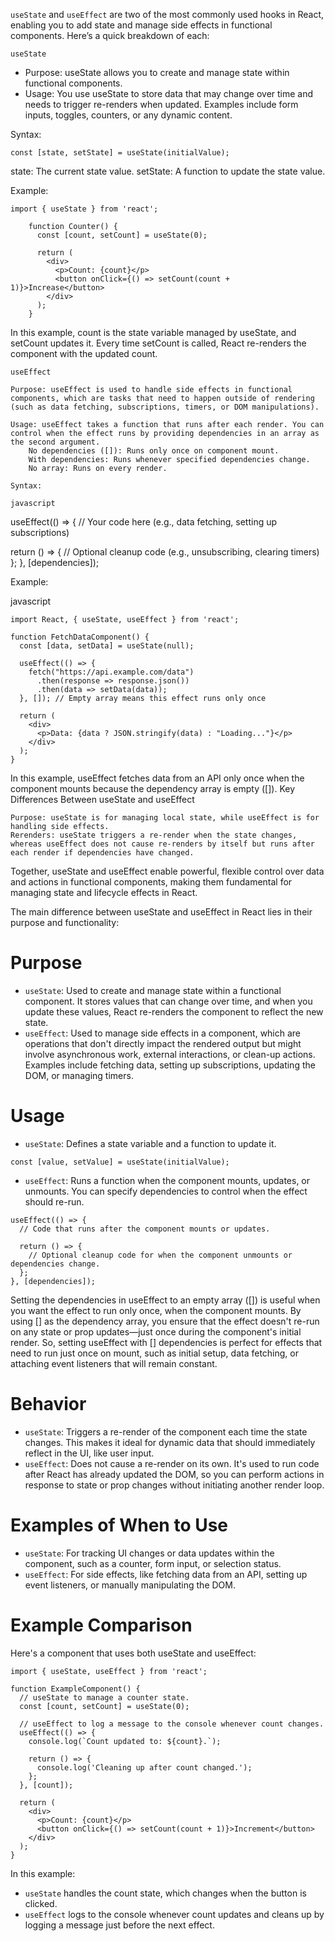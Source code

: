 `useState` and `useEffect` are two of the most commonly used hooks in React, enabling you to add state and manage side effects in functional components. Here’s a quick breakdown of each:

`useState`
+ Purpose: useState allows you to create and manage state within functional components.
+ Usage: You use useState to store data that may change over time and needs to trigger re-renders when updated. Examples include form inputs, toggles, counters, or any dynamic content.

Syntax:
```
const [state, setState] = useState(initialValue);
```
state: The current state value.
setState: A function to update the state value.

Example:
```
import { useState } from 'react';

    function Counter() {
      const [count, setCount] = useState(0);

      return (
        <div>
          <p>Count: {count}</p>
          <button onClick={() => setCount(count + 1)}>Increase</button>
        </div>
      );
    }
```

In this example, count is the state variable managed by useState, and setCount updates it. Every time setCount is called, React re-renders the component with the updated count.

`useEffect`

    Purpose: useEffect is used to handle side effects in functional components, which are tasks that need to happen outside of rendering (such as data fetching, subscriptions, timers, or DOM manipulations).

    Usage: useEffect takes a function that runs after each render. You can control when the effect runs by providing dependencies in an array as the second argument.
        No dependencies ([]): Runs only once on component mount.
        With dependencies: Runs whenever specified dependencies change.
        No array: Runs on every render.

    Syntax:

    javascript

useEffect(() => {
  // Your code here (e.g., data fetching, setting up subscriptions)

  return () => {
    // Optional cleanup code (e.g., unsubscribing, clearing timers)
  };
}, [dependencies]);

Example:

javascript

    import React, { useState, useEffect } from 'react';

    function FetchDataComponent() {
      const [data, setData] = useState(null);

      useEffect(() => {
        fetch("https://api.example.com/data")
          .then(response => response.json())
          .then(data => setData(data));
      }, []); // Empty array means this effect runs only once

      return (
        <div>
          <p>Data: {data ? JSON.stringify(data) : "Loading..."}</p>
        </div>
      );
    }

In this example, useEffect fetches data from an API only once when the component mounts because the dependency array is empty ([]).
Key Differences Between useState and useEffect

    Purpose: useState is for managing local state, while useEffect is for handling side effects.
    Rerenders: useState triggers a re-render when the state changes, whereas useEffect does not cause re-renders by itself but runs after each render if dependencies have changed.

Together, useState and useEffect enable powerful, flexible control over data and actions in functional components, making them fundamental for managing state and lifecycle effects in React.

















The main difference between useState and useEffect in React lies in their purpose and functionality:

# Purpose
+ `useState`: Used to create and manage state within a functional component. It stores values that can change over time, and when you update these values, React re-renders the component to reflect the new state.
+ `useEffect`: Used to manage side effects in a component, which are operations that don't directly impact the rendered output but might involve asynchronous work, external interactions, or clean-up actions. Examples include fetching data, setting up subscriptions, updating the DOM, or managing timers.

# Usage
+ `useState`: Defines a state variable and a function to update it.
```
const [value, setValue] = useState(initialValue);
```

+ `useEffect`: Runs a function when the component mounts, updates, or unmounts. You can specify dependencies to control when the effect should re-run.
```
useEffect(() => {
  // Code that runs after the component mounts or updates.

  return () => {
    // Optional cleanup code for when the component unmounts or dependencies change.
  };
}, [dependencies]);
```
Setting the dependencies in useEffect to an empty array ([]) is useful when you want the effect to run only once, when the component mounts. By using [] as the dependency array, you ensure that the effect doesn't re-run on any state or prop updates—just once during the component's initial render. So, setting useEffect with [] dependencies is perfect for effects that need to run just once on mount, such as initial setup, data fetching, or attaching event listeners that will remain constant.

# Behavior
+ `useState`: Triggers a re-render of the component each time the state changes. This makes it ideal for dynamic data that should immediately reflect in the UI, like user input.
+ `useEffect`: Does not cause a re-render on its own. It's used to run code after React has already updated the DOM, so you can perform actions in response to state or prop changes without initiating another render loop.

# Examples of When to Use
+ `useState`: For tracking UI changes or data updates within the component, such as a counter, form input, or selection status.
+ `useEffect`: For side effects, like fetching data from an API, setting up event listeners, or manually manipulating the DOM.

# Example Comparison
Here's a component that uses both useState and useEffect:
```
import { useState, useEffect } from 'react';

function ExampleComponent() {
  // useState to manage a counter state.
  const [count, setCount] = useState(0);

  // useEffect to log a message to the console whenever count changes.
  useEffect(() => {
    console.log(`Count updated to: ${count}.`);

    return () => {
      console.log('Cleaning up after count changed.');
    };
  }, [count]);

  return (
    <div>
      <p>Count: {count}</p>
      <button onClick={() => setCount(count + 1)}>Increment</button>
    </div>
  );
}
```

In this example:
+ `useState` handles the count state, which changes when the button is clicked.
+ `useEffect` logs to the console whenever count updates and cleans up by logging a message just before the next effect.
